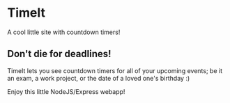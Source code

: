 # TimeIt
A cool little site with countdown timers!

## Don't die for deadlines!
TimeIt lets you see countdown timers for all of your upcoming events; be it an exam, a work project, or the date of a loved one's birthday :)

Enjoy this little NodeJS/Express webapp!
